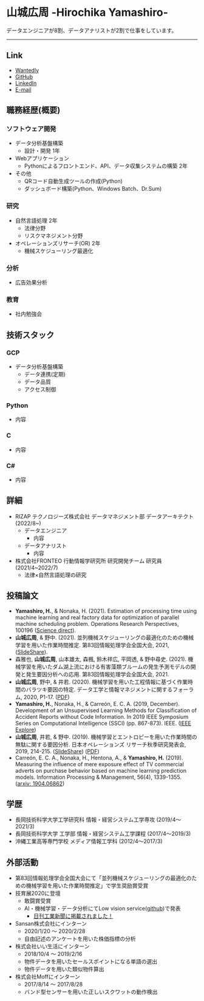 # 山城広周 -Hirochika Yamashiro-   

データエンジニアが8割、データアナリストが2割で仕事をしています。

---

## Link
- <a href="https://www.wantedly.com/id/corechika">Wantedly</a>
- <a href="https://github.com/corechika">GitHub</a>
- <a href="https://www.linkedin.com/in/chika-yamashiro/">LinkedIn</a>
- <a href="rconctmi121341@gmail.com">E-mail</a>

## 職務経歴(概要)
### ソフトウェア開発
- データ分析基盤構築
    - 設計・開発 1年
- Webアプリケーション
    - Pythonによるフロントエンド、API、データ収集システムの構築 2年
- その他
    - QRコード自動生成ツールの作成(Python)
    - ダッシュボード構築(Python、Windows Batch、Dr.Sum)

### 研究
- 自然言語処理 2年
    - 法律分野
    - リスクマネジメント分野
- オペレーションズリサーチ(OR) 2年
    - 機械スケジューリング最適化

### 分析
- 広告効果分析

### 教育
- 社内勉強会

## 技術スタック
### GCP
- データ分析基盤構築
    - データ連携(定期)
    - データ品質
    - アクセス制御

### Python
- 内容

### C
- 内容

### C#
- 内容

## 詳細
- RIZAP テクノロジーズ株式会社 データマネジメント部 データアーキテクト (2022/8~)
    - データエンジニア
        - 内容
    - データアナリスト
        - 内容
- 株式会社FRONTEO 行動情報学研究所 研究開発チーム 研究員 (2021/4~2022/7)
    - 法律×自然言語処理の研究


## 投稿論文
- **Yamashiro, H.**, & Nonaka, H. (2021). Estimation of processing time using machine learning and real factory data for optimization of parallel machine scheduling problem. Operations Research Perspectives, 100196 (<a href="https://www.sciencedirect.com/science/article/pii/S2214716021000178">Science direct</a>).
- **山城広周**, & 野中. (2021). 並列機械スケジューリングの最適化のための機械学習を用いた作業時間推定. 第83回情報処理学会全国大会, 2021, (<a href="https://www.slideshare.net/HirochikaYamashiro/83-244716093">SlideShare</a>).
- 森雅也, **山城広周**, 山本雄太, 森楓, 鈴木祥広, 平岡透, & 野中尋史. (2021). 機械学習を用いたダム湖上流における有害藻類ブルームの発生予測モデルの開発と発生要因分析への応用. 第83回情報処理学会全国大会, 2021.
- **山城広周**, 野中, & 井若. (2020). 機械学習を用いた工程情報に基づく作業時間のバラツキ要因の特定. データ工学と情報マネジメントに関するフォーラム, 2020, P1-17. (<a href="https://proceedings-of-deim.github.io/DEIM2020/papers/P1-17.pdf">PDF</a>)
- **Yamashiro, H.**, Nonaka, H., & Carreón, E. C. A. (2019, December). Development of an Unsupervised Learning Methods for Classification of Accident Reports without Code Information. In 2019 IEEE Symposium Series on Computational Intelligence (SSCI) (pp. 867-873). IEEE. (<a href="https://ieeexplore.ieee.org/abstract/document/9002985">IEEE Explore</a>)
- **山城広周**, 井若, & 野中. (2019). 機械学習とエントロピーを用いた作業時間の無駄に関する要因分析. 日本オペレーションズ リサーチ秋季研究発表会, 2019, 214-215. (<a href="https://www.slideshare.net/HirochikaYamashiro/ss-172570545">SlideShare</a>) (<a href="http://www.orsj.or.jp/~nc2019f/wp-content/uploads/2019/08/2019f-2-D-6.pdf">PDF</a>)
- Carreón, E. C. A., Nonaka, H., Hentona, A., & **Yamashiro, H.** (2019). Measuring the influence of mere exposure effect of TV commercial adverts on purchase behavior based on machine learning prediction models. Information Processing & Management, 56(4), 1339-1355. (<a href="https://arxiv.org/abs/1904.06862">arxiv: 1904.06862</a>)

## 学歴
- 長岡技術科学大学工学研究科  情報・経営システム工学専攻 (2019/4〜2021/3)
- 長岡技術科学大学 工学部 情報・経営システム工学課程 (2017/4〜2019/3)
- 沖縄工業高等専門学校 メディア情報工学科 (2012/4〜2017/3)

## 外部活動
- 第83回情報処理学会全国大会にて「並列機械スケジューリングの最適化のための機械学習を用いた作業時間推定」で学生奨励賞受賞
- 技育展2020に登壇
    - 敢闘賞受賞
    - AI・機械学習・データ分析にてLow vision service(<a href="https://github.com/fish-and-skiing-life/Low_vision_support">github</a>)で発表
        - <a href="https://www.nikkan.co.jp/articles/view/00575775">日刊工業新聞に掲載されました！</a>
- Sansan株式会社にインターン
    - 2020/1/20 〜 2020/2/28
    - 自由記述のアンケートを用いた株価指標の分析
- 株式会社いい生活にインターン
    - 2018/10/4 〜 2019/2/16
    - 物件データを用いたセールスポイントになる単語の選出
    - 物件データを用いた類似物件算出
- 株式会社Moffにインターン
    - 2017/8/14 〜 2017/8/28
    - バンド型センサーを用いた正しいスクワットの動作検出
